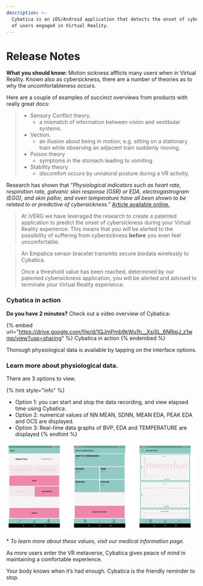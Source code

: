 ```yaml
---
description: >-
  Cybatica is an iOS/Android application that detects the onset of cybersickness
  of users engaged in Virtual Reality.
---
```


# Release Notes

**What you should know:** Motion sickness afflicts many users when in Virtual Reality. Known also as cybersickness, there are a number of theories as to why the uncomfortableness occurs.

Here are a couple of examples of succinct overviews from products with really great docs:

> * Sensory Conflict theory.
>   * a mismatch of information between vision and vestibular systems.
> * Vection.
>   * an illusion about being in motion; e.g. sitting on a stationary train while observing an adjacent train suddenly moving.
> * Poison theory
>   * symptoms in the stomach leading to vomiting
> * Stability theory
>   * discomfort occurs by unnatural posture during a VR activity.

Research has shown that “_Physiological indicators such as heart rate, respiration rate, galvanic skin response (GSR) or EDA, electrogastrogram (EGG), and skin pallor, and even temperature have all been shown to be related to or predictive of cybersickness_.” [Article available online.](https://daneshyari.com/article/preview/537855.pdf)

> At iVERG we have leveraged the research to create a patented application to predict the onset of cybersickness during your Virtual Reality experience. This means that you will be alerted to the possibility of suffering from cybersickness **before** you even feel uncomfortable.

> An Empatica sensor bracelet transmits secure biodata wirelessly to Cybatica.
>
> Once a threshold value has been reached, determined by our patented cybersickness application, you will be alerted and advised to terminate your Virtual Reality experience.

### Cybatica in action

**Do you have 2 minutes?** Check out a video overview of Cybatica:

{% embed url="https://drive.google.com/file/d/1QJmPmb9kWu1h__XsjSL_6NRqjJ_z1wmp/view?usp=sharing" %}
Cybatica in action
{% endembed %}

Thorough physiological data is available by tapping on the interface options.

### Learn more about physiological data.

There are 3 options to view.

{% hint style="info" %}
* Option 1: you can start and stop the data recording, and view elapsed time using Cybatica.
* Option 2: numerical values of NN MEAN, SDNN, MEAN EDA, PEAK EDA and OCS are displayed.
* Option 3: Real-time data graphs of BVP, EDA and TEMPERATURE are displayed
{% endhint %}

![Cybatica interface](.gitbook/assets/cybatica2.png)

\* _To learn more about these values, visit our medical information page._

As more users enter the VR metaverse, Cybatica gives peace of mind in maintaining a comfortable experience.

Your body knows when it’s had enough. Cybatica is the friendly reminder to stop.
